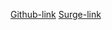 
[Github-link](#https://github.com/sgokul732/blog-post-app.git)
[Surge-link](#https://yellow-noise.surge.sh/)

